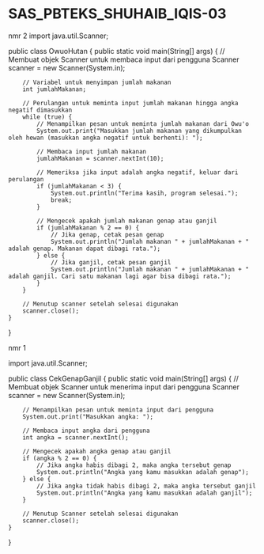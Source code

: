 # SAS_PBTEKS_SHUHAIB_IQIS-03

nmr 2
import java.util.Scanner;

public class OwuoHutan {
    public static void main(String[] args) {
        // Membuat objek Scanner untuk membaca input dari pengguna
        Scanner scanner = new Scanner(System.in);

        // Variabel untuk menyimpan jumlah makanan
        int jumlahMakanan;

        // Perulangan untuk meminta input jumlah makanan hingga angka negatif dimasukkan
        while (true) {
            // Menampilkan pesan untuk meminta jumlah makanan dari Owu'o
            System.out.print("Masukkan jumlah makanan yang dikumpulkan oleh hewan (masukkan angka negatif untuk berhenti): ");
            
            // Membaca input jumlah makanan
            jumlahMakanan = scanner.nextInt(10);

            // Memeriksa jika input adalah angka negatif, keluar dari perulangan
            if (jumlahMakanan < 3) {
                System.out.println("Terima kasih, program selesai.");
                break;
            }

            // Mengecek apakah jumlah makanan genap atau ganjil
            if (jumlahMakanan % 2 == 0) {
                // Jika genap, cetak pesan genap
                System.out.println("Jumlah makanan " + jumlahMakanan + " adalah genap. Makanan dapat dibagi rata.");
            } else {
                // Jika ganjil, cetak pesan ganjil
                System.out.println("Jumlah makanan " + jumlahMakanan + " adalah ganjil. Cari satu makanan lagi agar bisa dibagi rata.");
            }
        }

        // Menutup scanner setelah selesai digunakan
        scanner.close();
    }
}

nmr 1

import java.util.Scanner;

public class CekGenapGanjil {
    public static void main(String[] args) {
        // Membuat objek Scanner untuk menerima input dari pengguna
        Scanner scanner = new Scanner(System.in);

        // Menampilkan pesan untuk meminta input dari pengguna
        System.out.print("Masukkan angka: ");
        
        // Membaca input angka dari pengguna
        int angka = scanner.nextInt();
        
        // Mengecek apakah angka genap atau ganjil
        if (angka % 2 == 0) {
            // Jika angka habis dibagi 2, maka angka tersebut genap
            System.out.println("Angka yang kamu masukkan adalah genap");
        } else {
            // Jika angka tidak habis dibagi 2, maka angka tersebut ganjil
            System.out.println("Angka yang kamu masukkan adalah ganjil");
        }

        // Menutup Scanner setelah selesai digunakan
        scanner.close();
    }
}



